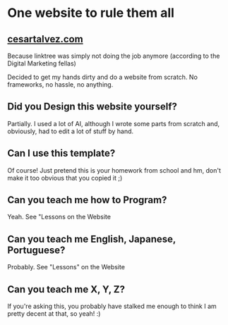 # One website to rule them all

## [cesartalvez.com](https://cesartalvez.com)

Because linktree was simply not doing the job anymore (according to the Digital Marketing fellas)

Decided to get my hands dirty and do a website from scratch. No frameworks, no hassle, no anything.

## Did you Design this website yourself?

Partially. I used a lot of AI, although I wrote some parts from scratch and, obviously, had to edit a lot of stuff by hand.

## Can I use this template?

Of course! Just pretend this is your homework from school and hm, don't make it too obvious that you copied it ;)

## Can you teach me how to Program?

Yeah. See "Lessons on the Website

## Can you teach me English, Japanese, Portuguese?

Probably. See "Lessons" on the Website

## Can you teach me X, Y, Z?

If you're asking this, you probably have stalked me enough to think I am pretty decent at that, so yeah! :)
